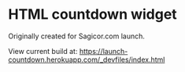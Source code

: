 # HTML countdown widget 

Originally created for Sagicor.com launch.

View current build at:
https://launch-countdown.herokuapp.com/_devfiles/index.html